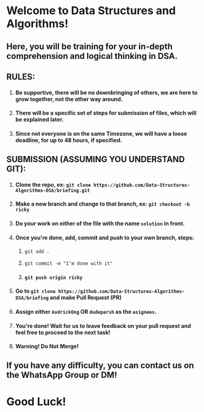 # Welcome to Data Structures and Algorithms!



## Here, you will be training for your in-depth comprehension and logical thinking in DSA.

## RULES:

1. #### Be supportive, there will be no downbringing of others, we are here to grow together, not the other way around.

2. #### There will be a specific set of steps for submission of files, which will be explained later.

3. #### Since not everyone is on the same Timezone, we will have a loose deadline, for up to 48 hours, if specified.

## SUBMISSION (ASSUMING YOU UNDERSTAND GIT):

1. #### Clone the repo, ex: ```git clone https://github.com/Data-Structures-Algorithms-DSA/briefing.git```

2. #### Make a new branch and change to that branch, ex: ```git checkout -b ricky```

3. #### Do your work on either of the file with the name ```solution``` in front.

4. #### Once you're done, add, commit and push to your own branch, steps: 

   1. ```git add .```

   2. ```git commit -m "I'm done with it"```

   3. #### ```git push origin ricky```

5. #### Go to ```git clone https://github.com/Data-Structures-Algorithms-DSA/briefing``` and make Pull Request (PR)

6. #### Assign either ```AudrickOng``` OR ```dudeparsh``` as the ```asignees```.

7. #### You're done! Wait for us to leave feedback on your pull request and feel free to proceed to the next task!

8. #### Warning! Do Not Merge!

## If you have any difficulty, you can contact us on the WhatsApp Group or DM!

# Good Luck!

